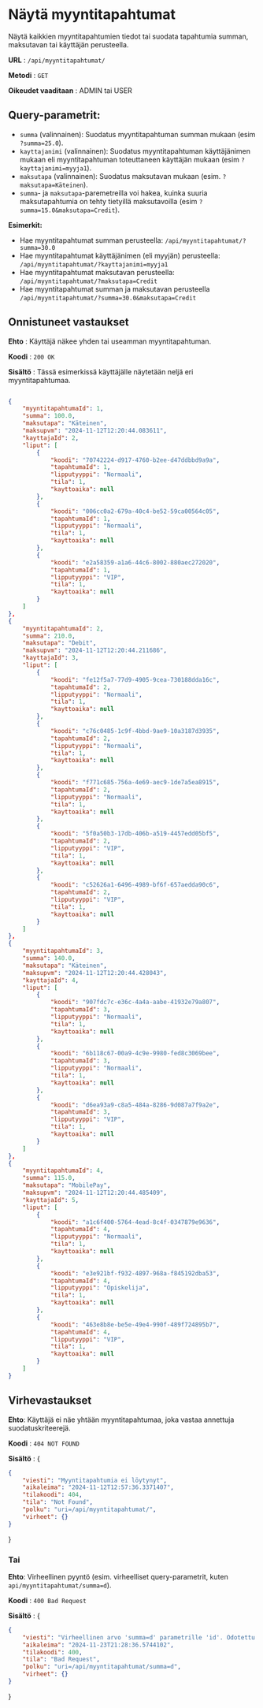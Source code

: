 # Näytä myyntitapahtumat

Näytä kaikkien myyntitapahtumien tiedot tai suodata tapahtumia summan, maksutavan tai käyttäjän perusteella.

**URL** : `/api/myyntitapahtumat/`

**Metodi** : `GET`

**Oikeudet vaaditaan** : ADMIN tai USER

## Query-parametrit:
* `summa` (valinnainen): Suodatus myyntitapahtuman summan mukaan (esim `?summa=25.0`).
* `kayttajanimi` (valinnainen): Suodatus myyntitapahtuman käyttäjänimen mukaan eli myyntitapahtuman toteuttaneen käyttäjän mukaan (esim `?kayttajanimi=myyja1`).
* `maksutapa` (valinnainen): Suodatus maksutavan mukaan (esim. `?maksutapa=Käteinen`).
* `summa`- ja `maksutapa`-paremetreilla voi hakea, kuinka suuria maksutapahtumia on tehty tietyillä maksutavoilla (esim `?summa=15.0&maksutapa=Credit`).

**Esimerkit:**
* Hae myyntitapahtumat summan perusteella: `/api/myyntitapahtumat/?summa=30.0`
* Hae myyntitapahtumat käyttäjänimen (eli myyjän) perusteella: `/api/myyntitapahtumat/?kayttajanimi=myyja1`
* Hae myyntitapahtumat maksutavan perusteella: `/api/myyntitapahtumat/?maksutapa=Credit`
* Hae myyntitapahtumat summan ja maksutavan perusteella `/api/myyntitapahtumat/?summa=30.0&maksutapa=Credit`

## Onnistuneet vastaukset

**Ehto** : Käyttäjä näkee yhden tai useamman myyntitapahtuman.

**Koodi** : `200 OK`

**Sisältö** : Tässä esimerkissä käyttäjälle näytetään neljä eri myyntitapahtumaa.

```json

{
    "myyntitapahtumaId": 1,
    "summa": 100.0,
    "maksutapa": "Käteinen",
    "maksupvm": "2024-11-12T12:20:44.083611",
    "kayttajaId": 2,
    "liput": [
        {
            "koodi": "70742224-d917-4760-b2ee-d47ddbbd9a9a",
            "tapahtumaId": 1,
            "lipputyyppi": "Normaali",
            "tila": 1,
            "kayttoaika": null
        },
        {
            "koodi": "006cc0a2-679a-40c4-be52-59ca00564c05",
            "tapahtumaId": 1,
            "lipputyyppi": "Normaali",
            "tila": 1,
            "kayttoaika": null
        },
        {
            "koodi": "e2a58359-a1a6-44c6-8002-880aec272020",
            "tapahtumaId": 1,
            "lipputyyppi": "VIP",
            "tila": 1,
            "kayttoaika": null
        }
    ]
},
{
    "myyntitapahtumaId": 2,
    "summa": 210.0,
    "maksutapa": "Debit",
    "maksupvm": "2024-11-12T12:20:44.211686",
    "kayttajaId": 3,
    "liput": [
        {
            "koodi": "fe12f5a7-77d9-4905-9cea-730188dda16c",
            "tapahtumaId": 2,
            "lipputyyppi": "Normaali",
            "tila": 1,
            "kayttoaika": null
        },
        {
            "koodi": "c76c0485-1c9f-4bbd-9ae9-10a3187d3935",
            "tapahtumaId": 2,
            "lipputyyppi": "Normaali",
            "tila": 1,
            "kayttoaika": null
        },
        {
            "koodi": "f771c685-756a-4e69-aec9-1de7a5ea8915",
            "tapahtumaId": 2,
            "lipputyyppi": "Normaali",
            "tila": 1,
            "kayttoaika": null
        },
        {
            "koodi": "5f0a50b3-17db-406b-a519-4457edd05bf5",
            "tapahtumaId": 2,
            "lipputyyppi": "VIP",
            "tila": 1,
            "kayttoaika": null
        },
        {
            "koodi": "c52626a1-6496-4989-bf6f-657aedda90c6",
            "tapahtumaId": 2,
            "lipputyyppi": "VIP",
            "tila": 1,
            "kayttoaika": null
        }
    ]
},
{
    "myyntitapahtumaId": 3,
    "summa": 140.0,
    "maksutapa": "Käteinen",
    "maksupvm": "2024-11-12T12:20:44.428043",
    "kayttajaId": 4,
    "liput": [
        {
            "koodi": "907fdc7c-e36c-4a4a-aabe-41932e79a807",
            "tapahtumaId": 3,
            "lipputyyppi": "Normaali",
            "tila": 1,
            "kayttoaika": null
        },
        {
            "koodi": "6b118c67-00a9-4c9e-9980-fed8c3069bee",
            "tapahtumaId": 3,
            "lipputyyppi": "Normaali",
            "tila": 1,
            "kayttoaika": null
        },
        {
            "koodi": "d6ea93a9-c8a5-484a-8286-9d087a7f9a2e",
            "tapahtumaId": 3,
            "lipputyyppi": "VIP",
            "tila": 1,
            "kayttoaika": null
        }
    ]
},
{
    "myyntitapahtumaId": 4,
    "summa": 115.0,
    "maksutapa": "MobilePay",
    "maksupvm": "2024-11-12T12:20:44.485409",
    "kayttajaId": 5,
    "liput": [
        {
            "koodi": "a1c6f400-5764-4ead-8c4f-0347879e9636",
            "tapahtumaId": 4,
            "lipputyyppi": "Normaali",
            "tila": 1,
            "kayttoaika": null
        },
        {
            "koodi": "e3e921bf-f932-4897-968a-f845192dba53",
            "tapahtumaId": 4,
            "lipputyyppi": "Opiskelija",
            "tila": 1,
            "kayttoaika": null
        },
        {
            "koodi": "463e8b8e-be5e-49e4-990f-489f724895b7",
            "tapahtumaId": 4,
            "lipputyyppi": "VIP",
            "tila": 1,
            "kayttoaika": null
        }
    ]
}


```

## Virhevastaukset

**Ehto**: Käyttäjä ei näe yhtään myyntitapahtumaa, joka vastaa annettuja suodatuskriteerejä.

**Koodi** : `404 NOT FOUND`

**Sisältö** : {

```json
{
    "viesti": "Myyntitapahtumia ei löytynyt",
    "aikaleima": "2024-11-12T12:57:36.3371407",
    "tilakoodi": 404,
    "tila": "Not Found",
    "polku": "uri=/api/myyntitapahtumat/",
    "virheet": {}
}
```
}

### Tai

**Ehto**: Virheellinen pyyntö (esim. virheelliset query-parametrit, kuten `api/myyntitapahtumat/summa=d`).

**Koodi** : `400 Bad Request`

**Sisältö** : {

```json
{
    "viesti": "Virheellinen arvo 'summa=d' parametrille 'id'. Odotettu tyyppi on 'Long'",
    "aikaleima": "2024-11-23T21:28:36.5744102",
    "tilakoodi": 400,
    "tila": "Bad Request",
    "polku": "uri=/api/myyntitapahtumat/summa=d",
    "virheet": {}
}
```
}